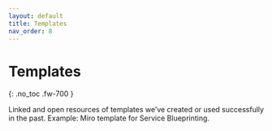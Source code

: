```yaml
---
layout: default
title: Templates
nav_order: 8
---
```


# Templates
{: .no_toc .fw-700 }

Linked and open resources of templates we’ve created or used successfully in the past. Example: Miro template for Service Blueprinting.